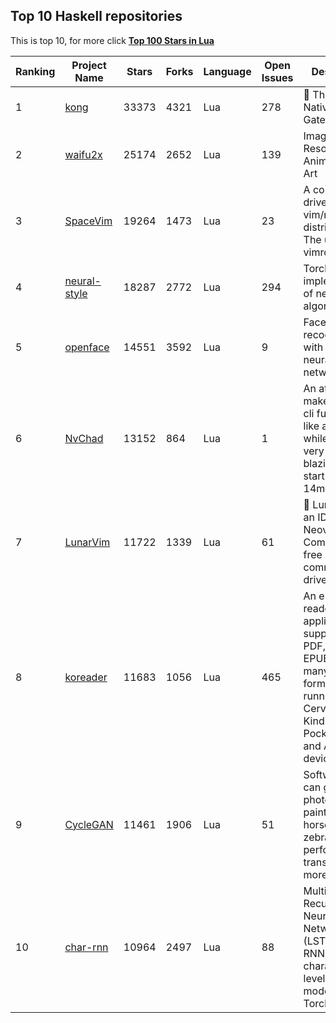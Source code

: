 ##  Top 10 Haskell repositories

This is top 10, for more click **[Top 100 Stars in Lua](Top100/Lua.md)**

| Ranking | Project Name | Stars | Forks | Language | Open Issues | Description | Last Commit |
| ------- | ------------ | ----- | ----- | -------- | ----------- | ----------- | ----------- |
| 1 | [kong](https://github.com/Kong/kong) | 33373 | 4321 | Lua | 278 | 🦍 The Cloud-Native API Gateway  | 2022-11-17T02:56:52Z |
| 2 | [waifu2x](https://github.com/nagadomi/waifu2x) | 25174 | 2652 | Lua | 139 | Image Super-Resolution for Anime-Style Art | 2022-07-06T01:48:02Z |
| 3 | [SpaceVim](https://github.com/SpaceVim/SpaceVim) | 19264 | 1473 | Lua | 23 | A community-driven modular vim/neovim distribution - The ultimate vimrc | 2022-11-14T23:28:01Z |
| 4 | [neural-style](https://github.com/jcjohnson/neural-style) | 18287 | 2772 | Lua | 294 | Torch implementation of neural style algorithm | 2018-02-23T01:21:20Z |
| 5 | [openface](https://github.com/cmusatyalab/openface) | 14551 | 3592 | Lua | 9 | Face recognition with deep neural networks. | 2022-11-04T19:08:42Z |
| 6 | [NvChad](https://github.com/NvChad/NvChad) | 13152 | 864 | Lua | 1 | An attempt to make neovim cli functional like an IDE while being very beautiful, blazing fast startuptime ~ 14ms to 67ms | 2022-11-17T01:30:43Z |
| 7 | [LunarVim](https://github.com/LunarVim/LunarVim) | 11722 | 1339 | Lua | 61 | 🌙 LunarVim is an IDE layer for Neovim. Completely free and community driven. | 2022-11-16T17:58:35Z |
| 8 | [koreader](https://github.com/koreader/koreader) | 11683 | 1056 | Lua | 465 | An ebook reader application supporting PDF, DjVu, EPUB, FB2 and many more formats, running on Cervantes, Kindle, Kobo, PocketBook and Android devices | 2022-11-16T21:51:38Z |
| 9 | [CycleGAN](https://github.com/junyanz/CycleGAN) | 11461 | 1906 | Lua | 51 | Software that can generate photos from paintings,  turn horses into zebras,  perform style transfer, and more. | 2020-08-03T14:35:58Z |
| 10 | [char-rnn](https://github.com/karpathy/char-rnn) | 10964 | 2497 | Lua | 88 | Multi-layer Recurrent Neural Networks (LSTM, GRU, RNN) for character-level language models in Torch | 2018-05-04T15:25:25Z |
